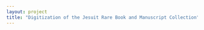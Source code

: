 ```yaml
--- 
layout: project 
title: "Digitization of the Jesuit Rare Book and Manuscript Collection" 
---
```



